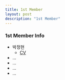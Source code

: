 ```yaml
---
title: 1st Member
layout: post
description: "1st Member"
---
```


### 1st Member Info

- 박정현
  - [CV](https://drive.google.com/file/d/1JJ8ZEiqy6T9AVYT9pb45yKvRZmboiEyN/view?usp=share_link)
- ...
- ...
- ...
- ...